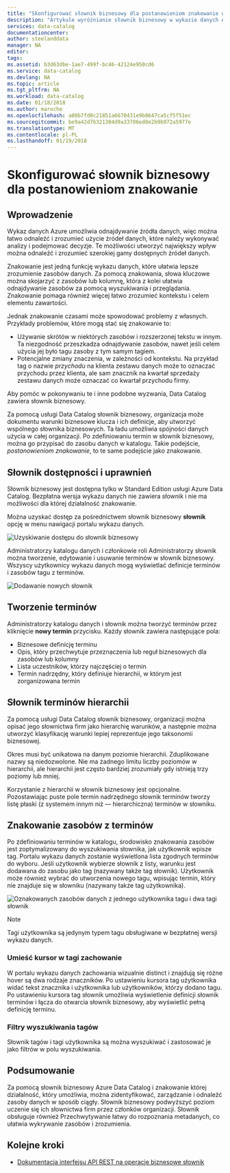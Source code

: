 ```yaml
---
title: "Skonfigurować słownik biznesowy dla postanowieniom znakowanie w usłudze Azure Data Catalog | Dokumentacja firmy Microsoft"
description: "Artykule wyróżnianie słownik biznesowy w wykazie danych Azure do definiowania i za pomocą wspólnego słownika biznesowych do tagu zarejestrowanych zasobów danych."
services: data-catalog
documentationcenter: 
author: steelanddata
manager: NA
editor: 
tags: 
ms.assetid: b3d63dbe-1ae7-499f-bc46-42124e950cd6
ms.service: data-catalog
ms.devlang: NA
ms.topic: article
ms.tgt_pltfrm: NA
ms.workload: data-catalog
ms.date: 01/18/2018
ms.author: maroche
ms.openlocfilehash: a80b7fd0c21851a6670431e9b8647ca5cf5f51ec
ms.sourcegitcommit: be9a42d7b321304d9a33786ed8e2b9b972a5977e
ms.translationtype: MT
ms.contentlocale: pl-PL
ms.lasthandoff: 01/19/2018
---
```

# <a name="set-up-the-business-glossary-for-governed-tagging"></a>Skonfigurować słownik biznesowy dla postanowieniom znakowanie
## <a name="introduction"></a>Wprowadzenie
Wykaz danych Azure umożliwia odnajdywanie źródła danych, więc można łatwo odnaleźć i zrozumieć użycie źródeł danych, które należy wykonywać analizy i podejmować decyzje. Te możliwości utworzyć największy wpływ można odnaleźć i zrozumieć szerokiej gamy dostępnych źródeł danych.

Znakowanie jest jedną funkcję wykazu danych, które ułatwia lepsze zrozumienie zasobów danych. Za pomocą znakowania, słowa kluczowe można skojarzyć z zasobów lub kolumnę, która z kolei ułatwia odnajdywanie zasobów za pomocą wyszukiwania i przeglądania. Znakowanie pomaga również więcej łatwo zrozumieć kontekstu i celem elementu zawartości.

Jednak znakowanie czasami może spowodować problemy z własnych. Przykłady problemów, które mogą stać się znakowanie to:

* Używanie skrótów w niektórych zasobów i rozszerzonej tekstu w innym. Ta niezgodność przeszkadza odnajdywanie zasobów, nawet jeśli celem użycia jej było tagu zasoby z tym samym tagiem.
* Potencjalne zmiany znaczenia, w zależności od kontekstu. Na przykład tag o nazwie *przychodu* na klienta zestawu danych może to oznaczać przychodu przez klienta, ale sam znacznik na kwartał sprzedaży zestawu danych może oznaczać co kwartał przychodu firmy.  

Aby pomóc w pokonywaniu te i inne podobne wyzwania, Data Catalog zawiera słownik biznesowy.

Za pomocą usługi Data Catalog słownik biznesowy, organizacja może dokumentu warunki biznesowe klucza i ich definicje, aby utworzyć wspólnego słownika biznesowych. Ta ładu umożliwia spójności danych użycia w całej organizacji. Po zdefiniowaniu termin w słownik biznesowy, można go przypisać do zasobu danych w katalogu. Takie podejście, *postanowieniom znakowanie*, to te same podejście jako znakowanie.

## <a name="glossary-availability-and-privileges"></a>Słownik dostępności i uprawnień
Słownik biznesowy jest dostępna tylko w Standard Edition usługi Azure Data Catalog. Bezpłatna wersja wykazu danych nie zawiera słownik i nie ma możliwości dla której działalność znakowanie.

Można uzyskać dostęp za pośrednictwem słownik biznesowy **słownik** opcję w menu nawigacji portalu wykazu danych.  

![Uzyskiwanie dostępu do słownik biznesowy](./media/data-catalog-how-to-business-glossary/01-portal-menu.png)

Administratorzy katalogu danych i członkowie roli Administratorzy słownik można tworzenie, edytowanie i usuwanie terminów w słownik biznesowy. Wszyscy użytkownicy wykazu danych mogą wyświetlać definicje terminów i zasobów tagu z terminów.

![Dodawanie nowych słownik](./media/data-catalog-how-to-business-glossary/02-new-term.png)

## <a name="creating-glossary-terms"></a>Tworzenie terminów
Administratorzy katalogu danych i słownik można tworzyć terminów przez kliknięcie **nowy termin** przycisku. Każdy słownik zawiera następujące pola:

* Biznesowe definicję terminu
* Opis, który przechwytuje przeznaczenia lub reguł biznesowych dla zasobów lub kolumny
* Lista uczestników, którzy najczęściej o termin
* Termin nadrzędny, który definiuje hierarchii, w którym jest zorganizowana termin

## <a name="glossary-term-hierarchies"></a>Słownik terminów hierarchii
Za pomocą usługi Data Catalog słownik biznesowy, organizacji można opisać jego słownictwa firm jako hierarchię warunków, a następnie można utworzyć klasyfikację warunki lepiej reprezentuje jego taksonomii biznesowej.

Okres musi być unikatowa na danym poziomie hierarchii. Zduplikowane nazwy są niedozwolone. Nie ma żadnego limitu liczby poziomów w hierarchii, ale hierarchii jest często bardziej zrozumiały gdy istnieją trzy poziomy lub mniej.

Korzystanie z hierarchii w słownik biznesowy jest opcjonalne. Pozostawiając puste pole termin nadrzędnego słownik terminów tworzy listę płaski (z systemem innym niż — hierarchiczna) terminów w słowniku.  

## <a name="tagging-assets-with-glossary-terms"></a>Znakowanie zasobów z terminów
Po zdefiniowaniu terminów w katalogu, środowisko znakowania zasobów jest zoptymalizowany do wyszukiwania słownika, jak użytkownik wpisze tag. Portalu wykazu danych zostanie wyświetlona lista zgodnych terminów do wyboru. Jeśli użytkownik wybierze słownik z listy, warunku jest dodawana do zasobu jako tag (nazywany także tag słownik). Użytkownik może również wybrać do utworzenia nowego tagu, wpisując termin, który nie znajduje się w słowniku (nazywany także tag użytkownika).

![Oznakowanych zasobów danych z jednego użytkownika tagu i dwa tagi słownik](./media/data-catalog-how-to-business-glossary/03-tagged-asset.png)

> [!NOTE]
> Tagi użytkownika są jedynym typem tagu obsługiwane w bezpłatnej wersji wykazu danych.
>
>

### <a name="hover-behavior-on-tags"></a>Umieść kursor w tagi zachowanie
W portalu wykazu danych zachowania wizualnie distinct i znajdują się różne hover są dwa rodzaje znaczników. Po ustawieniu kursora tag użytkownika widać tekst znacznika i użytkownika lub użytkowników, którzy dodano tagu. Po ustawieniu kursora tag słownik umożliwia wyświetlenie definicji słownik terminów i łącza do otwarcia słownik biznesowy, aby wyświetlić pełną definicję terminu.

### <a name="search-filters-for-tags"></a>Filtry wyszukiwania tagów
Słownik tagów i tagi użytkownika są można wyszukiwać i zastosować je jako filtrów w polu wyszukiwania.

## <a name="summary"></a>Podsumowanie
Za pomocą słownik biznesowy Azure Data Catalog i znakowanie której działalność, który umożliwia, można zidentyfikować, zarządzanie i odnaleźć zasoby danych w sposób ciągły. Słownik biznesowy podwyższyć poziom uczenie się ich słownictwa firm przez członków organizacji. Słownik obsługuje również Przechwytywanie łatwy do rozpoznania metadanych, co ułatwia wykrywanie zasobów i zrozumienia.

## <a name="next-steps"></a>Kolejne kroki
* [Dokumentacja interfejsu API REST na operacje biznesowe słownik](https://msdn.microsoft.com/library/mt708855.aspx)
